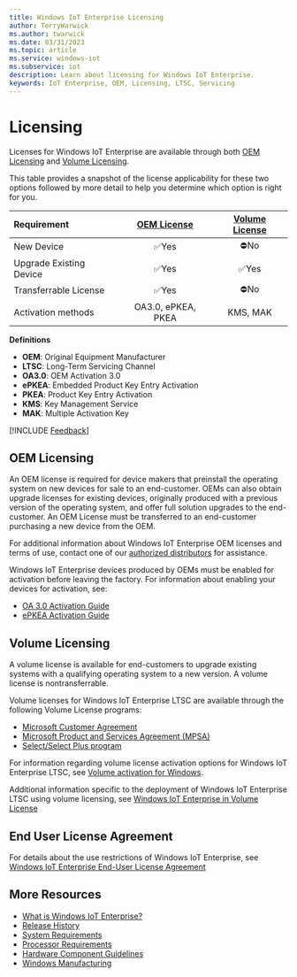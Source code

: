 ```yaml
---
title: Windows IoT Enterprise Licensing
author: TerryWarwick
ms.author: twarwick
ms.date: 03/31/2023
ms.topic: article
ms.service: windows-iot
ms.subservice: iot
description: Learn about licensing for Windows IoT Enterprise.
keywords: IoT Enterprise, OEM, Licensing, LTSC, Servicing
---
```


# Licensing

Licenses for Windows IoT Enterprise are available through both [OEM Licensing](#oem-licensing) and [Volume Licensing](#volume-licensing).  

This table provides a snapshot of the license applicability for these two options followed by more detail to help you determine which option is right for you.

| Requirement   | [OEM License](#oem-licensing) | [Volume License](#volume-licensing) |
|:--------------|:-----------:|:--------------:|
| New Device                |✅Yes|⛔No|
| Upgrade Existing Device   |✅Yes|✅Yes|
| Transferrable License     |✅Yes|⛔No|
| Activation methods        | OA3.0, ePKEA, PKEA | KMS, MAK |

**Definitions**  

- **OEM**: Original Equipment Manufacturer
- **LTSC**: Long-Term Servicing Channel
- **OA3.0**: OEM Activation 3.0
- **ePKEA**: Embedded Product Key Entry Activation
- **PKEA**: Product Key Entry Activation
- **KMS**: Key Management Service
- **MAK**: Multiple Activation Key

[!INCLUDE [Feedback](../includes/incl-feedback.md)]

## OEM Licensing

An OEM license is required for device makers that preinstall the operating system on new devices for sale to an end-customer. OEMs can also obtain upgrade licenses for existing devices, originally produced with a previous version of the operating system, and offer full solution upgrades to the end-customer. An OEM License must be transferred to an end-customer purchasing a new device from the OEM.

For additional information about Windows IoT Enterprise OEM licenses and terms of use, contact one of our [authorized distributors](../windows-iot-distributors.md) for assistance.

Windows IoT Enterprise devices produced by OEMs must be enabled for activation before leaving the factory. For information about enabling your devices for activation, see:
    
- [OA 3.0 Activation Guide](/windows-hardware/manufacture/desktop/oem-activation-3)
- [ePKEA Activation Guide](activation-guide.md)

## Volume Licensing

A volume license is available for end-customers to upgrade existing systems with a qualifying operating system to a new version.  A volume license is nontransferrable.

Volume licenses for Windows IoT Enterprise LTSC are available through the following Volume License programs:

- [Microsoft Customer Agreement](https://www.microsoft.com/licensing/terms/productoffering/WindowsDesktopOperatingSystem/MCA)
- [Microsoft Product and Services Agreement (MPSA)](https://www.microsoft.com/licensing/terms/productoffering/WindowsDesktopOperatingSystem/MPSA)
- [Select/Select Plus program](https://www.microsoft.com/licensing/terms/productoffering/WindowsDesktopOperatingSystem/SS)

For information regarding volume license activation options for Windows IoT Enterprise LTSC, see [Volume activation for Windows](/windows/deployment/volume-activation/volume-activation-windows).

Additional information specific to the deployment of Windows IoT Enterprise LTSC using volume licensing, see [Windows IoT Enterprise in Volume License](../Deployment/Volume-License.md)

## End User License Agreement

For details about the use restrictions of Windows IoT Enterprise, see [Windows IoT Enterprise End-User License Agreement](../EULA/End-User-License-Agreement.md)

## More Resources

- [What is Windows IoT Enterprise?](../Overview.md)
- [Release History](../whats-new/Release-History.md)
- [System Requirements](../Hardware/System_Requirements.md)
- [Processor Requirements](../Hardware/Processor_Requirements.md)
- [Hardware Component Guidelines](/windows-hardware/design/component-guidelines/components)
- [Windows Manufacturing](/windows-hardware/manufacture/desktop)
